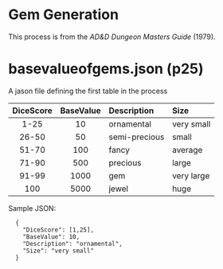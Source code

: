 # Gem Generation

This process is from the *AD&D Dungeon Masters Guide* (1979).

# basevalueofgems.json (p25)

A jason file defining the first table in the process

| DiceScore | BaseValue | Description | Size |
| :-------: | :-------: | :---------- | :--- |
| 1-25 | 10 | ornamental | very small |
| 26-50 | 50 | semi-precious | small |
| 51-70 | 100 | fancy | average |
| 71-90 | 500 | precious | large |
| 91-99 | 1000 | gem | very large |
| 100 | 5000 | jewel | huge |

Sample JSON:

```
  {
    "DiceScore": [1,25],
    "BaseValue": 10,
    "Description": "ornamental",
    "Size": "very small"
  }
```

